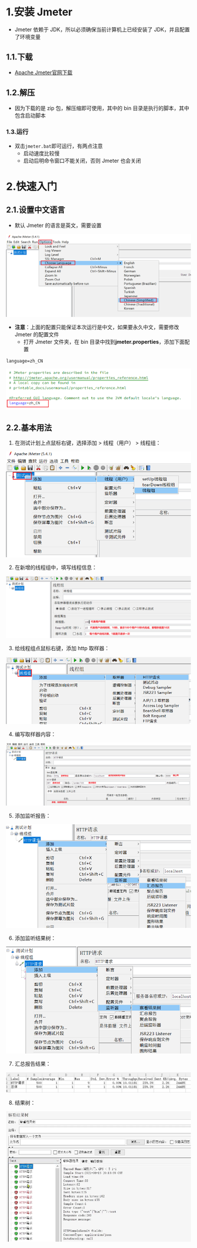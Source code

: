 # 1.安装 Jmeter

- Jmeter 依赖于 JDK，所以必须确保当前计算机上已经安装了 JDK，并且配置了环境变量

## 1.1.下载

- [Apache Jmeter官网下载](http://jmeter.apache.org/download_jmeter.cgi)

## 1.2.解压

- 因为下载的是 zip 包，解压缩即可使用，其中的 bin 目录是执行的脚本，其中包含启动脚本

### 1.3.运行

- 双击`jmeter.bat`即可运行，有两点注意
  - 启动速度比较慢
  - 启动后明命令窗口不能关闭，否则 Jmeter 也会关闭

# 2.快速入门

## 2.1.设置中文语言

- 默认 Jmeter 的语言是英文，需要设置

![image-20210715193838719](pics/image-20210715193838719.png)

- **注意**：上面的配置只能保证本次运行是中文，如果要永久中文，需要修改 Jmeter 的配置文件
  - 打开 Jmeter 文件夹，在 bin 目录中找到**jmeter.properties**，添加下面配置

```properties
language=zh_CN
```

![image-20210715194137982](pics/image-20210715194137982.png)

## 2.2.基本用法

1. 在测试计划上点鼠标右键，选择添加 > 线程（用户） > 线程组：

![image-20210715194413178](pics/image-20210715194413178.png)

2. 在新增的线程组中，填写线程信息：

![image-20210715195053807](pics/image-20210715195053807.png)

3. 给线程组点鼠标右键，添加 http 取样器：

![image-20210715195144130](pics/image-20210715195144130.png)

4. 编写取样器内容：

![image-20210715195410764](pics/image-20210715195410764.png)

5. 添加监听报告：

![image-20210715195844978](pics/image-20210715195844978.png)

6. 添加监听结果树：

![image-20210715200155537](pics/image-20210715200155537.png)

7. 汇总报告结果：

![image-20210715200243194](pics/image-20210715200243194.png)

8. 结果树：

![image-20210715200336526](pics/image-20210715200336526.png)
